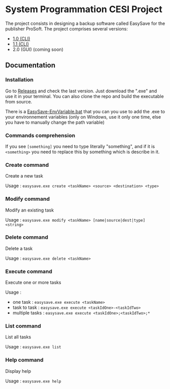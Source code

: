 # System Programmation CESI Project

The project consists in designing a backup software called EasySave for the publisher ProSoft. The project comprises several versions:

- [1.0 (CLI)](https://github.com/SysProg-CESI-Groupe-B/SysProg-CESI/releases/tag/v1.0.0)
- [1.1 (CLI)](https://github.com/SysProg-CESI-Groupe-B/SysProg-CESI/releases/tag/v1.1.0)
- 2.0 (GUI) (coming soon)

## Documentation

### Installation
Go to [Releases](https://github.com/SysProg-CESI-Groupe-B/SysProg-CESI/releases) and check the last version. Just download the ".exe" and use it in your terminal. You can also clone the repo and build the executable from source.

There is a [EasySave-EnvVariable.bat](https://github.com/SysProg-CESI-Groupe-B/SysProg-CESI/blob/preprod/EasySave-EnvVariable.bat) that you can you use to add the .exe to your environnement variables (only on Windows, use it only one time, else you have to manually change the path variable)

### Commands comprehension
If you see `[something]` you need to type literally "something", and if it is `<something>` you need to replace this by something which is describe in it.

### Create command
Create a new task

Usage : `easysave.exe create <taskName> <source> <destination> <type>`

### Modify command
Modify an existing task

Usage : `easysave.exe modify <taskName> [name|source|dest|type] <string>`

### Delete command
Delete a task

Usage : `easysave.exe delete <taskName>`

### Execute command
Execute one or more tasks

Usage :
- one task : `easysave.exe execute <taskName>`
- task to task : `easysave.exe execute <taskIdOne>-<taskIdTwo>`
- multiple tasks : `easysave.exe execute <taskIdOne>;<taskIdTwo>;*`

### List command
List all tasks

Usage : `easysave.exe list`

### Help command
Display help

Usage : `easysave.exe help`
